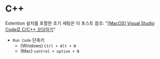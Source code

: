 # C++

Extention 설치를 포함한 초기 세팅은 이 포스트 참조: "[[MacOS] Visual Studio Code로 C/C++ 코딩하기](https://wooono.tistory.com/299)"

- `Run Code` 단축키
  - (Windows) `Ctrl + Alt + N`
  - (Mac) `control + option + N`